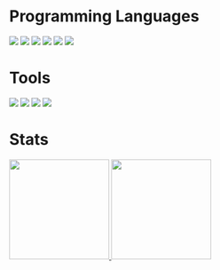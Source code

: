 

# Programming Languages

<div>
<img loading="lazy" src="https://img.shields.io/badge/PHP-777BB4?style=for-the-badge&logo=php&logoColor=black&color=black&labelColor=orange"/>
<img loading="lazy" src="https://img.shields.io/badge/HTML-239120?style=for-the-badge&logo=html5&logoColor=black&color=black&labelColor=orange"/>          
<img loading="lazy" src="https://img.shields.io/badge/CSS-239120?style=for-the-badge&logo=css3&logoColor=black&color=black&labelColor=orange"/>  
<img loading="lazy" src="https://img.shields.io/badge/MySQL-00000F?style=for-the-badge&logo=mysql&logoColor=black&color=black&labelColor=orange"/>  
<img loading="lazy" src="https://img.shields.io/badge/C%23-239120?style=for-the-badge&logo=c-sharp&logoColor=black&color=black&labelColor=orange"/>  
<img loading="lazy" src="https://img.shields.io/badge/JavaScript-F7DF1E?style=for-the-badge&logo=javascript&logoColor=black&color=black&labelColor=orange"/>  

</div>

# Tools

<div>

<img loading="lazy" src="https://img.shields.io/badge/VSCode-007ACC?style=for-the-badge&logo=visual-studio-code&logoColor=black&color=black&labelColor=orange"/>
<img loading="lazy" src="https://img.shields.io/badge/XAMPP-F37623?style=for-the-badge&logo=xampp&logoColor=black&color=black&labelColor=orange"/>
<img loading="lazy" src="https://img.shields.io/badge/MySQL%20Workbench-4479A1?style=for-the-badge&logo=mysql&logoColor=black&color=black&labelColor=orange"/>
<img loading="lazy" src="https://img.shields.io/badge/Git%20Bash-181717?style=for-the-badge&logo=git&logoColor=black&color=black&labelColor=orange"/>

</div>

# Stats

<div>
<a href="https://github.com/Matheus12467">
<img loading="lazy" height="180em" src="https://github-readme-stats.vercel.app/api/top-langs/?username=Matheus12467&layout=compact&langs_count=7&theme=gruvbox"/>
<img loading="lazy" height="180em" src="https://github-readme-stats.vercel.app/api?username=Matheus12467&show_icons=true&theme=gruvbox&include_all_commits=true&count_private=true"/>
</div> 



